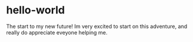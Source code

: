 # hello-world
The start to my new future!
Im very excited to start on this adventure, and really do appreciate eveyone helping me.  
